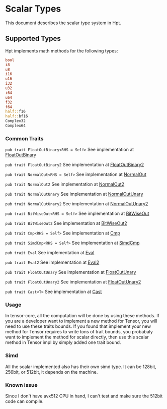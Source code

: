 # Scalar Types

This document describes the scalar type system in Hpt.

## Supported Types

Hpt implements math methods for the following types:

```rust
bool
i8
u8
i16
u16
i32
u32
i64
u64
f32
f64
half::f16
half::bf16
Complex32
Complex64
```

### Common Traits
`pub trait FloatOutBinary<RHS = Self>` See implementation at [FloatOutBinary](https://github.com/Jianqoq/Hpt/blob/d9a51874b3447d562b7c9d043b50eb05259b78c4/tensor-types/src/type_promote.rs#L49)

`pub trait FloatOutBinary2` See implementation at [FloatOutBinary2](https://github.com/Jianqoq/Hpt/blob/d9a51874b3447d562b7c9d043b50eb05259b78c4/tensor-types/src/type_promote.rs#L65)

`pub trait NormalOut<RHS = Self>` See implementation at [NormalOut](https://github.com/Jianqoq/Hpt/blob/d9a51874b3447d562b7c9d043b50eb05259b78c4/tensor-types/src/type_promote.rs#L78)

`pub trait NormalOut2` See implementation at [NormalOut2](https://github.com/Jianqoq/Hpt/blob/d9a51874b3447d562b7c9d043b50eb05259b78c4/tensor-types/src/type_promote.rs#L103)

`pub trait NormalOutUnary` See implementation at [NormalOutUnary](https://github.com/Jianqoq/Hpt/blob/d9a51874b3447d562b7c9d043b50eb05259b78c4/tensor-types/src/type_promote.rs#L141)

`pub trait NormalOutUnary2` See implementation at [NormalOutUnary2](https://github.com/Jianqoq/Hpt/blob/d9a51874b3447d562b7c9d043b50eb05259b78c4/tensor-types/src/type_promote.rs#L176)

`pub trait BitWiseOut<RHS = Self>` See implementation at [BitWiseOut](https://github.com/Jianqoq/Hpt/blob/d9a51874b3447d562b7c9d043b50eb05259b78c4/tensor-types/src/type_promote.rs#L213)

`pub trait BitWiseOut2` See implementation at [BitWiseOut2](https://github.com/Jianqoq/Hpt/blob/d9a51874b3447d562b7c9d043b50eb05259b78c4/tensor-types/src/type_promote.rs#L231)

`pub trait Cmp<RHS = Self>` See implementation at [Cmp](https://github.com/Jianqoq/Hpt/blob/d9a51874b3447d562b7c9d043b50eb05259b78c4/tensor-types/src/type_promote.rs#L251)

`pub trait SimdCmp<RHS = Self>` See implementation at [SimdCmp](https://github.com/Jianqoq/Hpt/blob/d9a51874b3447d562b7c9d043b50eb05259b78c4/tensor-types/src/type_promote.rs#L270)

`pub trait Eval` See implementation at [Eval](https://github.com/Jianqoq/Hpt/blob/d9a51874b3447d562b7c9d043b50eb05259b78c4/tensor-types/src/type_promote.rs#L320)

`pub trait Eval2` See implementation at [Eval2](https://github.com/Jianqoq/Hpt/blob/d9a51874b3447d562b7c9d043b50eb05259b78c4/tensor-types/src/type_promote.rs#L332)

`pub trait FloatOutUnary` See implementation at [FloatOutUnary](https://github.com/Jianqoq/Hpt/blob/d9a51874b3447d562b7c9d043b50eb05259b78c4/tensor-types/src/type_promote.rs#L348)

`pub trait FloatOutUnary2` See implementation at [FloatOutUnary2](https://github.com/Jianqoq/Hpt/blob/d9a51874b3447d562b7c9d043b50eb05259b78c4/tensor-types/src/type_promote.rs#L463)

`pub trait Cast<T>` See implementation at [Cast](https://github.com/Jianqoq/Hpt/blob/d9a51874b3447d562b7c9d043b50eb05259b78c4/tensor-types/src/cast.rs#L6)

### Usage

In tensor-core, all the computation will be done by using these methods. If you are a developer want to implement a new method for Tensor, you will need to use these traits bounds. If you found that implement your new method for Tensor requires to write tons of trait bounds, you probabaly want to implement the method for scalar directly, then use this scalar method in Tensor impl by simply added one trait bound.

### Simd

All the scalar implemented also has their own simd type. It can be 128bit, 256bit, or 512bit, it depends on the machine.

### Known issue

Since I don't have avx512 CPU in hand, I can't test and make sure the 512bit code can compile.